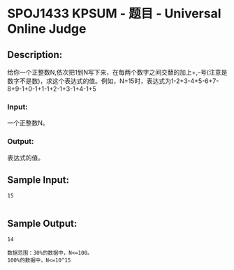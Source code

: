 # SPOJ1433 KPSUM - 题目 - Universal Online Judge

## Description: 

给你一个正整数N,依次把1到N写下来，在每两个数字之间交替的加上+,-号(注意是数字不是数)，求这个表达式的值。例如，N=15时，表达式为1-2+3-4+5-6+7-8+9-1+0-1+1-1+2-1+3-1+4-1+5

### Input: 

一个正整数N。

### Output: 

表达式的值。


## Sample Input: 
```
15


```

## Sample Output: 
```
14

数据范围：30%的数据中，N<=100。
100%的数据中，N<=10^15

```
